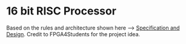 # 16 bit RISC Processor
Based on the rules and architecture shown here --> [Specification and Design](https://www.fpga4student.com/2017/04/verilog-code-for-16-bit-risc-processor.html).
Credit to FPGA4Students for the project idea.
